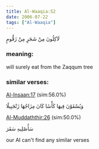 ```yaml
---
title: Al-Waaqia:52
date: 2006-07-22
tags: ["Al-Waaqia"]
---
```

لَآكِلُونَ مِنْ شَجَرٍ مِنْ زَقُّومٍ
### meaning: 
will surely eat from the Zaqqum tree
### similar verses: 

[Al-Insaan:17](/76/17) (sim:56.0%)

وَيُسْقَوْنَ فِيهَا كَأْسًا كَانَ مِزَاجُهَا زَنْجَبِيلًا

[Al-Muddaththir:26](/74/26) (sim:50.0%)

سَأُصْلِيهِ سَقَرَ

our AI can't find any similar verses


